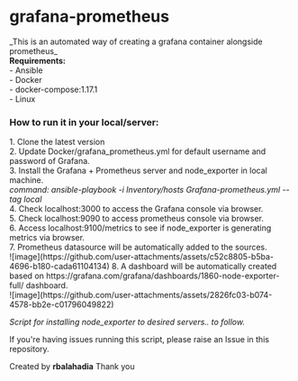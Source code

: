 # grafana-prometheus
</h2>_This is an automated way of creating a grafana container alongside prometheus_</h2><br>
<b>Requirements:</b><br>
- Ansible<br>
- Docker<br>
- docker-compose:1.17.1<br>
- Linux<br>
<h3>How to run it in your local/server:</h3>
1. Clone the latest version <br>
2. Update Docker/grafana_prometheus.yml for default username and password of Grafana.<br>
3. Install the Grafana + Prometheus server  and node_exporter in local machine.<br>
  <i> command: ansible-playbook -i Inventory/hosts Grafana-prometheus.yml --tag local</i><br>
4. Check localhost:3000 to access the Grafana console via browser.<br>
5. Check localhost:9090 to access prometheus console via browser.<br>
6. Access localhost:9100/metrics to see if node_exporter is generating metrics via browser.<br>
7. Prometheus datasource will be automatically added to the sources.<br>
![image](https://github.com/user-attachments/assets/c52c8805-b5ba-4696-b180-cada61104134)
8. A dashboard will be automatically created based on https://grafana.com/grafana/dashboards/1860-node-exporter-full/ dashboard.<br>
![image](https://github.com/user-attachments/assets/2826fc03-b074-4578-bb2e-c01796049822)



_Script for installing node_exporter to desired servers.. to follow._


If you're having issues running this script, please raise an Issue in this repository.

Created by **rbalahadia**
Thank you
